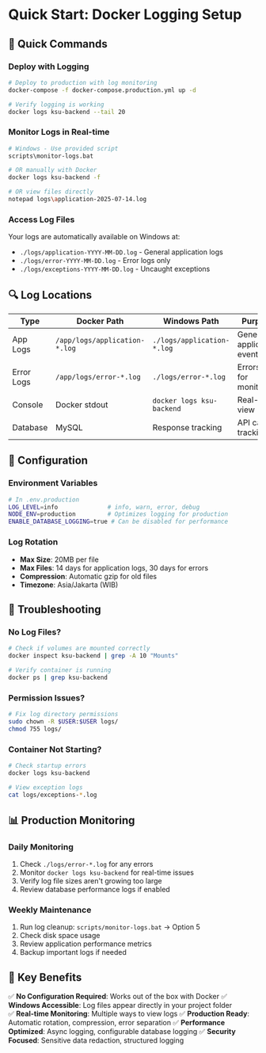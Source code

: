 # Quick Start: Docker Logging Setup

## 🚀 Quick Commands

### Deploy with Logging

```bash
# Deploy to production with log monitoring
docker-compose -f docker-compose.production.yml up -d

# Verify logging is working
docker logs ksu-backend --tail 20
```

### Monitor Logs in Real-time

```bash
# Windows - Use provided script
scripts\monitor-logs.bat

# OR manually with Docker
docker logs ksu-backend -f

# OR view files directly
notepad logs\application-2025-07-14.log
```

### Access Log Files

Your logs are automatically available on Windows at:

- `./logs/application-YYYY-MM-DD.log` - General application logs
- `./logs/error-YYYY-MM-DD.log` - Error logs only
- `./logs/exceptions-YYYY-MM-DD.log` - Uncaught exceptions

## 🔍 Log Locations

| Type       | Docker Path                   | Windows Path               | Purpose                    |
| ---------- | ----------------------------- | -------------------------- | -------------------------- |
| App Logs   | `/app/logs/application-*.log` | `./logs/application-*.log` | General application events |
| Error Logs | `/app/logs/error-*.log`       | `./logs/error-*.log`       | Errors only for monitoring |
| Console    | Docker stdout                 | `docker logs ksu-backend`  | Real-time view             |
| Database   | MySQL                         | Response tracking          | API calls tracking         |

## 🔧 Configuration

### Environment Variables

```bash
# In .env.production
LOG_LEVEL=info              # info, warn, error, debug
NODE_ENV=production         # Optimizes logging for production
ENABLE_DATABASE_LOGGING=true # Can be disabled for performance
```

### Log Rotation

- **Max Size**: 20MB per file
- **Max Files**: 14 days for application logs, 30 days for errors
- **Compression**: Automatic gzip for old files
- **Timezone**: Asia/Jakarta (WIB)

## 🚨 Troubleshooting

### No Log Files?

```bash
# Check if volumes are mounted correctly
docker inspect ksu-backend | grep -A 10 "Mounts"

# Verify container is running
docker ps | grep ksu-backend
```

### Permission Issues?

```bash
# Fix log directory permissions
sudo chown -R $USER:$USER logs/
chmod 755 logs/
```

### Container Not Starting?

```bash
# Check startup errors
docker logs ksu-backend

# View exception logs
cat logs/exceptions-*.log
```

## 📊 Production Monitoring

### Daily Monitoring

1. Check `./logs/error-*.log` for any errors
2. Monitor `docker logs ksu-backend` for real-time issues
3. Verify log file sizes aren't growing too large
4. Review database performance logs if enabled

### Weekly Maintenance

1. Run log cleanup: `scripts/monitor-logs.bat` → Option 5
2. Check disk space usage
3. Review application performance metrics
4. Backup important logs if needed

## 🎯 Key Benefits

✅ **No Configuration Required**: Works out of the box with Docker
✅ **Windows Accessible**: Log files appear directly in your project folder  
✅ **Real-time Monitoring**: Multiple ways to view logs
✅ **Production Ready**: Automatic rotation, compression, error separation
✅ **Performance Optimized**: Async logging, configurable database logging
✅ **Security Focused**: Sensitive data redaction, structured logging
